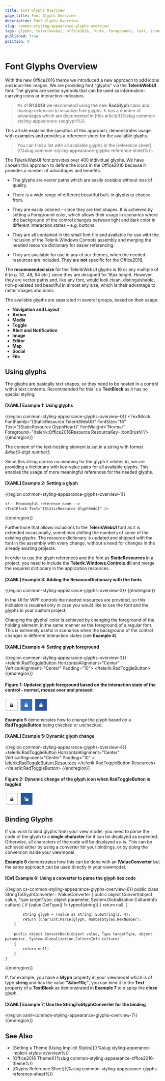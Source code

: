 ```yaml
---
title: Font Glyphs Overview
page_title: Font Glyphs Overview
description: Font Glyphs Overview
slug: common-styling-appearance-glyphs-overview
tags: glyphs, telerikwebui, office2016, fonts, foregrounds, text, icons
published: True
position: 0
---
```


# Font Glyphs Overview

With the new Office2016 theme we introduced a new approach to add icons and icon-like images. We are providing font "glyphs" via the __TelerikWebUI__ font. The glyphs are vector symbols that can be used as information-carrying icons or interaction indicators. 

> As of **R1 2018** we recommend using the new **RadGlyph** class and markup extension to visualize font glyphs. It has a number of advantages which are documented in [this article]({%slug common-styling-appearance-radglyph%}).

This article explains the specifics of this approach, demonstrates usage with examples and provides a reference sheet for the available glyphs.

> You can find a list with all available glyphs in the [reference sheet]({%slug common-styling-appearance-glyphs-reference-sheet%}).

The TelerikWebUI font provides over 400 individual glyphs. We have chosen this approach to define the icons in the Office2016 because it provides a number of advantages and benefits.
* The glyphs are vector paths which are easily scalable without loss of quality.

* There is a wide range of different beautiful built-in glyphs to choose from.

* They are easily colored – since they are text shapes. It is achieved by setting a Foreground color, which allows their usage in scenarios where the background of the control changes between light and dark color in different interaction states – e.g. buttons.

* They are all contained in the small font file and available for use with the inclusion of the Telerik.Windows.Controls assembly and merging the needed resource dictionary for easier referencing.

* They are available for use in any of our themes, when the needed resources are included. They are __not__ specific for the Office2016.

The __recommended size__ for the TelerikWebUI glyphs is 16 or any multiple of it (e.g. 32, 48, 64 etc.) since they are designed for 16px height. However, they are vector paths and, like any font, would look clean, distinguishable, non-pixelated and beautiful in almost any size, which is their advantage to raster images and icons.

The available glyphs are separated in several groups, based on their usage:
* __Navigation and Layout__
* __Action__
* __Media__
* __Toggle__
* __Alert and Notification__
* __Image__
* __Editor__
* __Map__
* __Social__
* __File__

## Using glyphs

The glyphs are basically text shapes, so they need to be hosted in a control with a text contents. Recommended for this is a __TextBlock__ as it has no special styling.

#### __[XAML] Example 1: Using glyphs__
{{region common-styling-appearance-glyphs-overview-0}}
	<TextBlock FontFamily=”{StaticResource TelerikWebUI}” 
			   FontSize=”16” 
			   Text=”{StaticResource GlyphHeart}” 
			   FontWeight=”Normal” 
			   Foreground=”{telerik:Office2016Resource ResourceKey=IconBrush}”/>
{{endregion}}

The content of the text-hosting element is set in a string with format *&#xe[3-digit number];*

Since this string carries no meaning for the glyph it relates to, we are providing a dictionary with key-value pairs for all available glyphs. This enables the usage of more meaningful references for the needed glyphs.

#### __[XAML] Example 2: Setting a glyph__
{{region common-styling-appearance-glyphs-overview-1}}
	<!-- Glyph string -->
	<TextBlock Text="&#xe101;" /> 
	
	<!-- Meaningful reference name -->
	<TextBlock Text="{StaticResource GlyphRedo}" /> 
{{endregion}}

Furthermore that allows inclusions to the __TelerikWebUI__ font as it is extended occasionally, sometimes shifting the numbers of some of the existing glyphs. The resource dictionary is updated and shipped with the font in the assembly with every change, without a need for changes in the already existing projects.

In order to use the glyph references and the font as __StaticResources__ in a project, you need to include the __Telerik.Windows.Controls.dll__ and merge the required dictionary in the application resources.

#### __[XAML] Example 3: Adding the ResourceDictionary with the fonts__
{{region common-styling-appearance-glyphs-overview-2}}
	<ResourceDictionary Source="/Telerik.Windows.Controls;component/Themes/FontResources.xaml"/> 
{{endregion}}

In the UI for WPF controls the needed resources are provided, so this inclusion is required only in case you would like to use the font and the glyphs in your custom project.

Changing the glyphs’ color is achieved by changing the foreground of the holding element, in the same manner as the foreground of a regular font. This is extremely useful in scenarios when the background of the control changes in different interaction states (see __Example 4__).

#### __[XAML] Example 4: Setting glyph foreground__
{{region common-styling-appearance-glyphs-overview-3}}
	<telerik:RadToggleButton HorizontalAlignment="Center" VerticalAlignment="Center" Padding="10">
		<TextBlock Text="{StaticResource GlyphLock}" 
		           FontFamily="{StaticResource TelerikWebUI}" 
				   FontSize="16" 
				   Foreground="{Binding RelativeSource={RelativeSource AncestorType=ContentPresenter}, 
				   Path=(TextElement.Foreground)}" />
	</telerik:RadToggleButton>
{{endregion}}

#### __Figure 1: Updated glyph foreground based on the interaction state of the control - normal, mouse over and pressed__  
![](images/common-styling-appearance-glyphs-overview-0.png)

__Example 5__ demonstrates how to change the glyph based on a __RadToggleButton__ being checked or unchecked.

#### __[XAML] Example 5: Dynamic glyph change__
{{region common-styling-appearance-glyphs-overview-4}}
	<telerik:RadToggleButton HorizontalAlignment="Center" VerticalAlignment="Center" Padding="10" >
		<TextBlock FontFamily="{StaticResource TelerikWebUI}" FontSize="16"
			   Foreground="{Binding RelativeSource={RelativeSource AncestorType=ContentPresenter}, Path=(TextElement.Foreground)}" />
		<telerik:RadToggleButton.Resources>
			<Style TargetType="TextBlock">
				<Style.Triggers>
					<DataTrigger Binding="{Binding RelativeSource={RelativeSource AncestorType={x:Type telerik:RadToggleButton}}, Path=IsChecked}" Value="True">
						<Setter Property="Text" Value="{StaticResource GlyphUnlock}" />
					</DataTrigger>
					<DataTrigger Binding="{Binding RelativeSource={RelativeSource AncestorType={x:Type telerik:RadToggleButton}}, Path=IsChecked}" Value="False">
						<Setter Property="Text" Value="{StaticResource GlyphLock}" />
					</DataTrigger>
				</Style.Triggers>
			</Style>
		</telerik:RadToggleButton.Resources>
	</telerik:RadToggleButton>
{{endregion}}

#### __Figure 2: Dynamic change of the glyph icon when RadToggleButton is toggled__  
![](images/common-styling-appearance-glyphs-overview-1.png)

## Binding Glyphs

If you wish to bind glyphs from your view model, you need to parse the code of the glyph to a **single character** for it can be displayed as expected. Otherwise, all characters of the code will be displayed as-is. This can be achieved either by using a converter for your bindings, or by doing the conversion inside your viewmodel.

**Example 6** demonstrates how this can be done with an **IValueConverter** but the same approach can be used directly in your viewmodel.

#### __[C#] Example 6: Using a converter to parse the glyph hex code__
{{region cs-common-styling-appearance-glyphs-overview-6}}
	public class StringToGlyphConverter : IValueConverter 
    {
        public object Convert(object value, Type targetType, object parameter, System.Globalization.CultureInfo culture)
        {
            if (value.GetType() != typeof(string))
            {
                return null;
            }

            string glyph = (value as string).Substring(3, 4);
            return (char)int.Parse(glyph, NumberStyles.HexNumber);
        }

        public object ConvertBack(object value, Type targetType, object parameter, System.Globalization.CultureInfo culture)
        {
            return null;
        }
    }
{{endregion}}

If, for example, you have a **Glyph** property in your viewmodel which is of type **string** and has the value **"\&#xe11b;"**, you can bind it to the **Text** property of a **TextBlock** as demonstrated in **Example 7** to display the **close** glyph.

#### __[XAML] Example 7: Use the StringToGlyphConverter for the binding__
{{region xaml-common-styling-appearance-glyphs-overview-7}}
	<TextBlock FontFamily="{StaticResource TelerikWebUI}" Text="{Binding Glyph, Converter={StaticResource StringToGlyphConverter}}" />
{{endregion}}

## See Also

* [Setting a Theme (Using  Implicit Styles)]({%slug styling-apperance-implicit-styles-overview%})
* [Office2016 Theme]({%slug common-styling-appearance-office2016-theme%})
* [Glyphs Reference Sheet]({%slug common-styling-appearance-glyphs-reference-sheet%})
